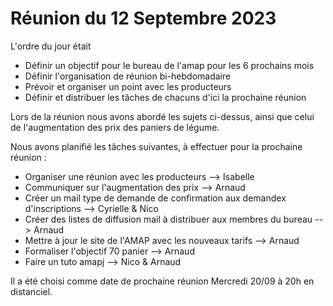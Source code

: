 # Réunion du 12 Septembre 2023

L'ordre du jour était

- Définir un objectif pour le bureau de l'amap pour les 6 prochains mois
- Définir l'organisation de réunion bi-hebdomadaire
- Prévoir et organiser un point avec les producteurs
- Définir et distribuer les tâches de chacuns d'ici la prochaine réunion

Lors de la réunion nous avons abordé les sujets ci-dessus, ainsi que celui de l'augmentation des prix des paniers de légume.

Nous avons planifié les tâches suivantes, à effectuer pour la prochaine réunion :

- Organiser une réunion avec les producteurs --> Isabelle
- Communiquer sur l'augmentation des prix --> Arnaud
- Créer un mail type de demande de confirmation aux demandex d'inscriptions --> Cyrielle & Nico
- Créer des listes de diffusion mail à distribuer aux membres du bureau --> Arnaud
- Mettre à jour le site de l'AMAP avec les nouveaux tarifs --> Arnaud
- Formaliser l'objectif 70 panier --> Arnaud
- Faire un tuto amapj --> Nico & Arnaud

Il a été choisi comme date de prochaine réunion Mercredi 20/09 à 20h en distanciel.
